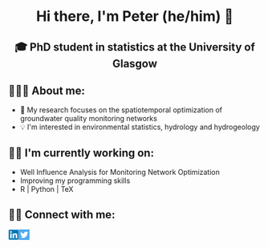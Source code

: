<h1 align="center">
Hi there, I'm Peter (he/him) 👋
</h1>

<h2 align="center">
🎓 PhD student in statistics at the University of Glasgow
</h2>

## 👨🏻‍🎓 About me:

- 🍳 My research focuses on the spatiotemporal optimization of groundwater quality monitoring networks
- 💡 I'm interested in environmental statistics, hydrology and hydrogeology

## ✍🏻 I'm currently working on:

- Well Influence Analysis for Monitoring Network Optimization
- Improving my programming skills
- R | Python | TeX

## 🤝🏻 Connect with me: 

<a href="https://www.linkedin.com/in/peterradvanyi/"><img align="left" src="https://raw.githubusercontent.com/peterradv/peterradv/main/linkedin.png" alt="Peter Radvanyi | LinkedIn" width="21px"/></a>
<a href="https://twitter.com/peterradv"><img align="left" src="https://raw.githubusercontent.com/peterradv/peterradv/main/twitter.png" alt="Peter Radvanyi | Twitter" width="21px"/></a>
